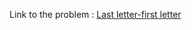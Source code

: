 Link to the problem : [Last letter-first letter](https://www.rosettacode.org/wiki/Last_letter-first_letter)
